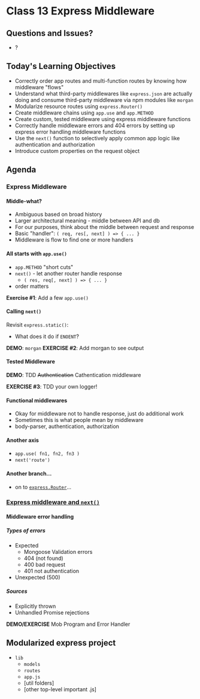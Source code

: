 # Class 13 Express Middleware

## Questions and Issues?

* ?

## Today's Learning Objectives

* Correctly order app routes and multi-function routes by knowing how middleware "flows"
* Understand what third-party middlewares like `express.json` are actually doing and consume third-party middleware via npm modules like `morgan`
* Modularize resource routes using `express.Router()`
* Create middleware chains using `app.use` and `app.METHOD`
* Create custom, tested middleware using express middleware functions
* Correctly handle middleware errors and 404 errors by setting up express error handling middleware functions 
* Use the `next()` function to selectively apply common app logic like authentication and authorization
* Introduce custom properties on the request object

## Agenda

### Express Middleware

#### Middle-what?

* Ambiguous based on broad history
* Larger architectural meaning - middle between API and db
* For our purposes, think about the middle between request and response
* Basic "handler": `( req, res[, next] ) => { ... }`
* Middleware is flow to find one or more handlers

#### All starts with `app.use()`

* `app.METHOD` "short cuts"
* `next()` - let another router handle response
    * `( res, req[, next] ) => { ... }`
* order matters

**Exercise #1**: Add a few `app.use()`

#### Calling `next()`

Revisit `express.static()`:    
* What does it do if `ENOENT`?

**DEMO**: `morgan`
**EXERCISE #2**: Add morgan to see output

#### Tested Middleware

**DEMO**: TDD ~~Authentication~~ Cathentication middleware

**EXERCISE #3**: TDD your own logger!

#### Functional middlewares

* Okay for middleware not to handle response, just do additional work
* Sometimes this is what people mean by middleware
* body-parser, authentication, authorization

#### Another axis

* `app.use( fn1, fn2, fn3 )`
* `next('route')`

#### Another branch...

* on to [`express.Router`](https://github.com/martypdx/workshop-express-middleware/blob/master/router.md)...

### [Express middleware and `next()`](https://github.com/martypdx/workshop-express-middleware/blob/master/next.md)

#### Middleware error handling

##### Types of errors

* Expected
    * Mongoose Validation errors
    * 404 (not found)
    * 400 bad request
    * 401 not authentication
* Unexpected (500)

##### Sources

* Explicitly thrown
* Unhandled Promise rejections

**DEMO/EXERCISE** Mob Program and Error Handler

## Modularized express project

* `lib`
    * `models`
    * `routes`
    * `app.js`
    * [util folders]
    * [other top-level important .js]